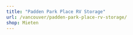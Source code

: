 ```yaml
---
title: "Padden Park Place RV Storage"
url: /vancouver/padden-park-place-rv-storage/
shop: Mieten
---
```

